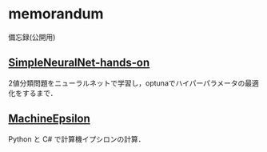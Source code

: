 # memorandum

備忘録(公開用)

## [SimpleNeuralNet-hands-on](https://y-saki26.github.io/memorandum/SimpleNeuralNet-hands-on/)

2値分類問題をニューラルネットで学習し，optunaでハイパーパラメータの最適化をするまで．

## [MachineEpsilon](https://y-saki26.github.io/memorandum/MachineEpsilon/)

Python と C# で計算機イプシロンの計算．
